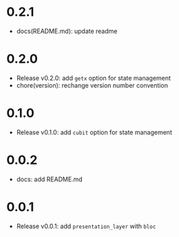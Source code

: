 # 0.2.1

- docs(README.md): update readme

# 0.2.0

- Release v0.2.0: add `getx` option for state management
- chore(version): rechange version number convention

# 0.1.0

- Release v0.1.0: add `cubit` option for state management

# 0.0.2

- docs: add README.md

# 0.0.1

- Release v0.0.1: add `presentation_layer` with `bloc`
